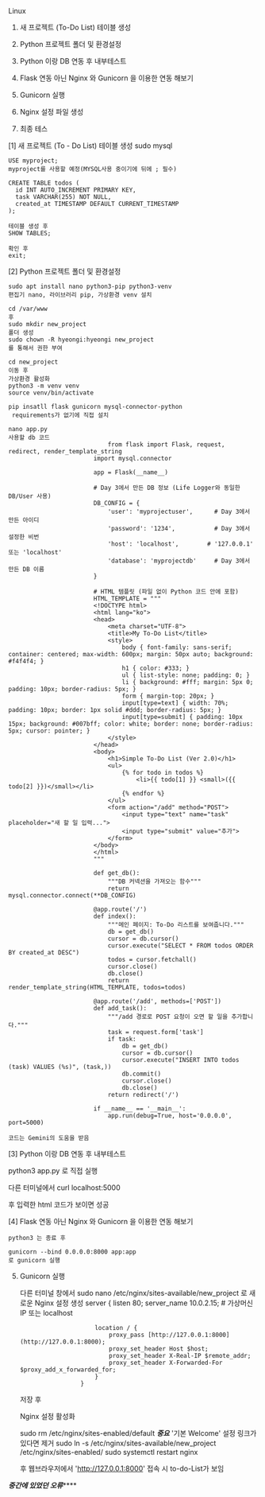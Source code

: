 <head>Linux</head> 

1. 새 프로젝트 (To-Do List) 테이블 생성
2. Python 프로젝트 폴더 및 환경설정
3. Python 이랑 DB 연동 후 내부테스트

4. Flask 연동 아닌 Nginx 와 Gunicorn 을 이용한 연동 해보기
5. Gunicorn 실행
6. Nginx 설정 파일 생성
7. 최종 테스


[1]
  새 프로젝트 (To - Do List) 테이블 생성
    sudo mysql

    USE myproject;
    myproject를 사용할 예정(MYSQL사용 중이기에 뒤에 ; 필수)

    CREATE TABLE todos (
      id INT AUTO_INCREMENT PRIMARY KEY,
      task VARCHAR(255) NOT NULL,
      created_at TIMESTAMP DEFAULT CURRENT_TIMESTAMP
    );

    테이블 생성 후 
    SHOW TABLES;

    확인 후  
    exit;

[2] Python 프로젝트 폴더 및 환경설정

    sudo apt install nano python3-pip python3-venv
    편집기 nano, 라이브러리 pip, 가상환경 venv 설치

    cd /var/www
    후
    sudo mkdir new_project
    폴더 생성
    sudo chown -R hyeongi:hyeongi new_project
    를 통해서 권한 부여

    cd new_project
    이동 후 
    가상환경 활성화
    python3 -m venv venv
    source venv/bin/activate

    pip insatll flask gunicorn mysql-connector-python 
     requirements가 없기에 직접 설치

    nano app.py
    사용할 db 코드 
                                from flask import Flask, request, redirect, render_template_string
                            import mysql.connector
                            
                            app = Flask(__name__)
                            
                            # Day 3에서 만든 DB 정보 (Life Logger와 동일한 DB/User 사용)
                            DB_CONFIG = {
                                'user': 'myprojectuser',      # Day 3에서 만든 아이디
                                'password': '1234',           # Day 3에서 설정한 비번
                                'host': 'localhost',        # '127.0.0.1' 또는 'localhost'
                                'database': 'myprojectdb'     # Day 3에서 만든 DB 이름
                            }
                            
                            # HTML 템플릿 (파일 없이 Python 코드 안에 포함)
                            HTML_TEMPLATE = """
                            <!DOCTYPE html>
                            <html lang="ko">
                            <head>
                                <meta charset="UTF-8">
                                <title>My To-Do List</title>
                                <style>
                                    body { font-family: sans-serif; container: centered; max-width: 600px; margin: 50px auto; background: #f4f4f4; }
                                    h1 { color: #333; }
                                    ul { list-style: none; padding: 0; }
                                    li { background: #fff; margin: 5px 0; padding: 10px; border-radius: 5px; }
                                    form { margin-top: 20px; }
                                    input[type=text] { width: 70%; padding: 10px; border: 1px solid #ddd; border-radius: 5px; }
                                    input[type=submit] { padding: 10px 15px; background: #007bff; color: white; border: none; border-radius: 5px; cursor: pointer; }
                                </style>
                            </head>
                            <body>
                                <h1>Simple To-Do List (Ver 2.0)</h1>
                                <ul>
                                    {% for todo in todos %}
                                        <li>{{ todo[1] }} <small>({{ todo[2] }})</small></li>
                                    {% endfor %}
                                </ul>
                                <form action="/add" method="POST">
                                    <input type="text" name="task" placeholder="새 할 일 입력...">
                                    <input type="submit" value="추가">
                                </form>
                            </body>
                            </html>
                            """
                            
                            def get_db():
                                """DB 커넥션을 가져오는 함수"""
                                return mysql.connector.connect(**DB_CONFIG)
                            
                            @app.route('/')
                            def index():
                                """메인 페이지: To-Do 리스트를 보여줍니다."""
                                db = get_db()
                                cursor = db.cursor()
                                cursor.execute("SELECT * FROM todos ORDER BY created_at DESC")
                                todos = cursor.fetchall()
                                cursor.close()
                                db.close()
                                return render_template_string(HTML_TEMPLATE, todos=todos)
                            
                            @app.route('/add', methods=['POST'])
                            def add_task():
                                """/add 경로로 POST 요청이 오면 할 일을 추가합니다."""
                                task = request.form['task']
                                if task:
                                    db = get_db()
                                    cursor = db.cursor()
                                    cursor.execute("INSERT INTO todos (task) VALUES (%s)", (task,))
                                    db.commit()
                                    cursor.close()
                                    db.close()
                                return redirect('/')
                            
                            if __name__ == '__main__':
                                app.run(debug=True, host='0.0.0.0', port=5000)
                            
    코드는 Gemini의 도움을 받음

[3] Python 이랑 DB 연동 후 내부테스트

  python3 app.py
  로 직접 실행

  다른 터미널에서
  curl localhost:5000

   후 입력한 html 코드가 보이면 성공

[4] Flask 연동 아닌 Nginx 와 Gunicorn 을 이용한 연동 해보기


    python3 는 종료 후

    gunicorn --bind 0.0.0.0:8000 app:app
    로 gunicorn 실행

5. Gunicorn 실행

    다른 터미널 창에서
    sudo nano /etc/nginx/sites-available/new_project
    로 새로운 Nginx 설정 생성
                            server {
                            listen 80;
                            server_name 10.0.2.15; # 가상머신 IP 또는 localhost
                        
                            location / {
                                proxy_pass [http://127.0.0.1:8000](http://127.0.0.1:8000);
                                proxy_set_header Host $host;
                                proxy_set_header X-Real-IP $remote_addr;
                                proxy_set_header X-Forwarded-For $proxy_add_x_forwarded_for;
                            }
                        }

    저장 후 

    Nginx 설정 활성화

    sudo rm /etc/nginx/sites-enabled/default   ***중요*** '기본 Welcome' 설정 링크가 있다면 제거
    sudo ln -s /etc/nginx/sites-available/new_project /etc/nginx/sites-enabled/
    sudo systemctl restart nginx

    후 웹브라우저에서 'http://127.0.0.1:8000' 접속 시
    to-do-List가 보임 










*******************중간에 있었던 오류***********************
